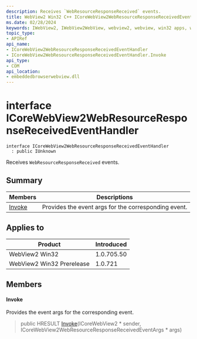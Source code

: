 ```yaml
---
description: Receives `WebResourceResponseReceived` events.
title: WebView2 Win32 C++ ICoreWebView2WebResourceResponseReceivedEventHandler
ms.date: 02/28/2024
keywords: IWebView2, IWebView2WebView, webview2, webview, win32 apps, win32, edge, ICoreWebView2, ICoreWebView2Controller, browser control, edge html, ICoreWebView2WebResourceResponseReceivedEventHandler
topic_type: 
- APIRef
api_name:
- ICoreWebView2WebResourceResponseReceivedEventHandler
- ICoreWebView2WebResourceResponseReceivedEventHandler.Invoke
api_type:
- COM
api_location:
- embeddedbrowserwebview.dll
---
```


# interface ICoreWebView2WebResourceResponseReceivedEventHandler

```
interface ICoreWebView2WebResourceResponseReceivedEventHandler
  : public IUnknown
```

Receives `WebResourceResponseReceived` events.

## Summary

 Members                        | Descriptions
--------------------------------|---------------------------------------------
[Invoke](#invoke) | Provides the event args for the corresponding event.

## Applies to

Product                         | Introduced
--------------------------------|---------------------------------------------
WebView2 Win32            |    1.0.705.50
WebView2 Win32 Prerelease |    1.0.721

## Members

#### Invoke

Provides the event args for the corresponding event.

> public HRESULT [Invoke](#invoke)(ICoreWebView2 * sender, ICoreWebView2WebResourceResponseReceivedEventArgs * args)

